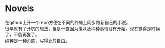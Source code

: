 # Novels
在github上开一个repo方便在不同的终端上同步跟新自己的小说。  
很早就有了开坑的想法，但是一直因为懒以及种种事情没有开始。现在觉得是时候了，不能再拖了。  
纯粹是一种消遣，写得比较自由。
